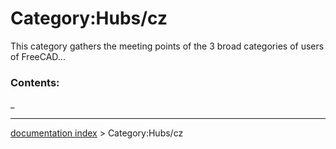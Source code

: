 # Category:Hubs/cz
This category gathers the meeting points of the 3 broad categories of users of FreeCAD\...

### Contents:

_

---
[documentation index](../README.md) > Category:Hubs/cz
